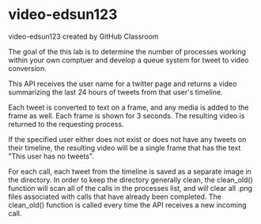 # video-edsun123
video-edsun123 created by GitHub Classroom

The goal of the this lab is to determine the number of processes working within your own comptuer and develop a queue system for tweet to video conversion.


This API receives the user name for a twitter page and returns a video summarizing the last 24 hours of tweets from that user's timeline.

Each tweet is converted to text on a frame, and any media is added to the frame as well. Each frame is shown for 3 seconds. The resulting video is returned to the requesting process.

If the specified user either does not exist or does not have any tweets on their timeline, the resulting video will be a single frame that has the text "This user has no tweets".

For each call, each tweet from the timeline is saved as a separate image in the directory. In order to keep the directory generally clean, the clean_old() function will scan all of the calls in the processes list, and will clear all .png files associated with calls that have already been completed. The clean_old() function is called every time the API receives a new incoming call.
